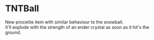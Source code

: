 # TNTBall
New procetile item with similar behaviour to the snowball.   
It'll explode with the strength of an ender crystal as soon as it hit's the ground.